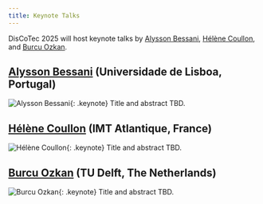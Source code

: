 ```yaml
---
title: Keynote Talks
---
```


DisCoTec 2025 will host keynote talks by [Alysson Bessani](#alysson-bessani), [Hélène Coullon](#hélène-coullon), and [Burcu Ozkan](#burcu-ozkan).

## [Alysson Bessani](https://ciencias.ulisboa.pt/en/perfil/anbessani) (Universidade de Lisboa, Portugal)
![Alysson Bessani](./AlyssonBessani.png){: .keynote}
Title and abstract TBD.
<!-- Date, time, and location TBD. -->

## [Hélène Coullon](http://helene-coullon.fr/) (IMT Atlantique, France)
![Hélène Coullon](./HeleneCoullon.png){: .keynote}
Title and abstract TBD.
<!-- Date, time, and location TBD. -->

## [Burcu Ozkan](https://burcuku.github.io/home/) (TU Delft, The Netherlands)
![Burcu Ozkan](./BurcuOzkan.png){: .keynote}
Title and abstract TBD.
<!-- Date, time, and location TBD. -->
